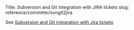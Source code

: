 Title: Subversion and Git integration with JIRA tickets
slug: reference/committer/svngit2jira

See <a href="https://infra.apache.org/svngit2jira.html">Subversion and Git integration with Jira tickets</a>
